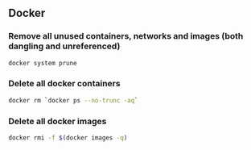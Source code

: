 ## Docker

### Remove all unused containers, networks and images (both dangling and unreferenced)

```bash
docker system prune
```

### Delete all docker containers
 
 ```bash
 docker rm `docker ps --no-trunc -aq`
```

### Delete all docker images

 ```bash
 docker rmi -f $(docker images -q)
```

